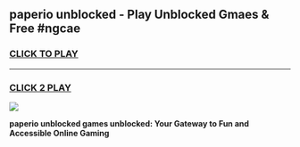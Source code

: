 
## paperio unblocked - Play Unblocked Gmaes & Free #ngcae
<h3>
<a href="https://news.freeplayer.one?title=paperio_unblocked&ref=03M">CLICK TO PLAY</a></h3>
<hr>

<h3>
<a href="https://news.freeplayer.one?title=paperio_unblocked&ref=03M">CLICK 2 PLAY</a>
  
</h3>

<a href="https://news.freeplayer.one?title=paperio_unblocked&ref=03M"><img src="https://clearcache.store/games.png"></a>


**paperio unblocked games unblocked: Your Gateway to Fun and Accessible Online Gaming**
